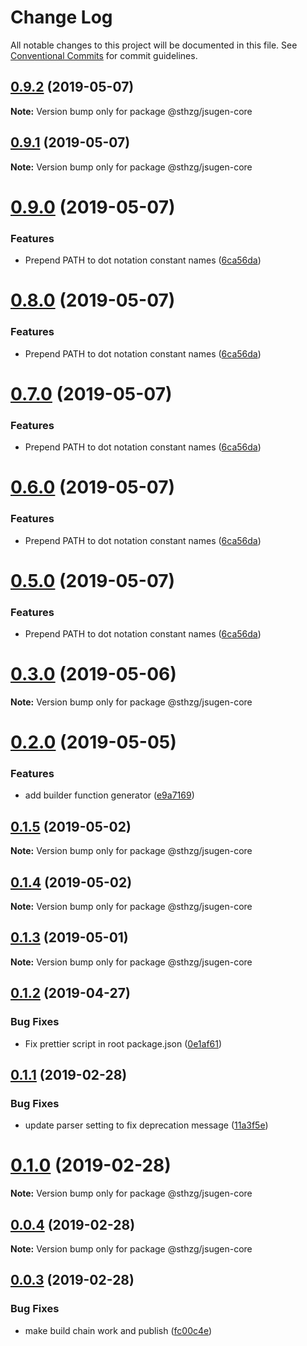 # Change Log

All notable changes to this project will be documented in this file.
See [Conventional Commits](https://conventionalcommits.org) for commit guidelines.

## [0.9.2](https://github.com/sthzg/jsugen/compare/v0.9.1...v0.9.2) (2019-05-07)

**Note:** Version bump only for package @sthzg/jsugen-core





## [0.9.1](https://github.com/sthzg/jsugen/compare/v0.9.0...v0.9.1) (2019-05-07)

**Note:** Version bump only for package @sthzg/jsugen-core





# [0.9.0](https://github.com/sthzg/jsugen/compare/v0.3.0...v0.9.0) (2019-05-07)


### Features

* Prepend PATH to dot notation constant names ([6ca56da](https://github.com/sthzg/jsugen/commit/6ca56da))





# [0.8.0](https://github.com/sthzg/jsugen/compare/v0.3.0...v0.8.0) (2019-05-07)


### Features

* Prepend PATH to dot notation constant names ([6ca56da](https://github.com/sthzg/jsugen/commit/6ca56da))





# [0.7.0](https://github.com/sthzg/jsugen/compare/v0.3.0...v0.7.0) (2019-05-07)


### Features

* Prepend PATH to dot notation constant names ([6ca56da](https://github.com/sthzg/jsugen/commit/6ca56da))





# [0.6.0](https://github.com/sthzg/jsugen/compare/v0.3.0...v0.6.0) (2019-05-07)


### Features

* Prepend PATH to dot notation constant names ([6ca56da](https://github.com/sthzg/jsugen/commit/6ca56da))





# [0.5.0](https://github.com/sthzg/jsugen/compare/v0.3.0...v0.5.0) (2019-05-07)


### Features

* Prepend PATH to dot notation constant names ([6ca56da](https://github.com/sthzg/jsugen/commit/6ca56da))





# [0.3.0](https://github.com/sthzg/jsugen/compare/v0.2.0...v0.3.0) (2019-05-06)

**Note:** Version bump only for package @sthzg/jsugen-core





# [0.2.0](https://github.com/sthzg/jsugen/compare/v0.1.5...v0.2.0) (2019-05-05)


### Features

* add builder function generator ([e9a7169](https://github.com/sthzg/jsugen/commit/e9a7169))





## [0.1.5](https://github.com/sthzg/jsugen/compare/v0.1.4...v0.1.5) (2019-05-02)

**Note:** Version bump only for package @sthzg/jsugen-core





## [0.1.4](https://github.com/sthzg/jsugen/compare/v0.1.3...v0.1.4) (2019-05-02)

**Note:** Version bump only for package @sthzg/jsugen-core





## [0.1.3](https://github.com/sthzg/jsugen/compare/v0.1.2...v0.1.3) (2019-05-01)

**Note:** Version bump only for package @sthzg/jsugen-core





## [0.1.2](https://github.com/sthzg/jsugen/compare/v0.1.1...v0.1.2) (2019-04-27)


### Bug Fixes

* Fix prettier script in root package.json ([0e1af61](https://github.com/sthzg/jsugen/commit/0e1af61))





## [0.1.1](https://github.com/sthzg/jsugen/compare/v0.1.0...v0.1.1) (2019-02-28)


### Bug Fixes

* update parser setting to fix deprecation message ([11a3f5e](https://github.com/sthzg/jsugen/commit/11a3f5e))





# [0.1.0](https://github.com/sthzg/jsugen/compare/v0.0.4...v0.1.0) (2019-02-28)

**Note:** Version bump only for package @sthzg/jsugen-core





## [0.0.4](https://github.com/sthzg/jsugen/compare/v0.0.3...v0.0.4) (2019-02-28)

**Note:** Version bump only for package @sthzg/jsugen-core





## [0.0.3](https://github.com/sthzg/jsugen/compare/v0.0.3-beta.1...v0.0.3) (2019-02-28)


### Bug Fixes

* make build chain work and publish ([fc00c4e](https://github.com/sthzg/jsugen/commit/fc00c4e))

